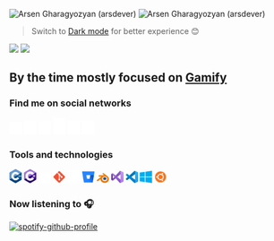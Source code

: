 ![Arsen Gharagyozyan (arsdever)](https://github-readme-stats.vercel.app/api?username=arsdever&count_private=true&show_icons=true&theme=gruvbox&include_all_commits=true&custom_title=Arsen%20Gharagyozyan%20(arsdever)&line_height=20&title_color=deab3c&icon_color=d5e61c&text_color=619c36&bg_color=00000000)
![Arsen Gharagyozyan (arsdever)](https://github-readme-stats-eight-theta.vercel.app/api/top-langs/?username=arsdever&layout=compact&langs_count=6&line_height=20&title_color=deab3c&icon_color=d5e61c&text_color=619c36&bg_color=00000000)
> Switch to [Dark mode](https://github.com/settings/appearance) for better experience 😊

![](https://komarev.com/ghpvc/?username=arsdever&style=flat&label=visitors+👀)
![](https://img.shields.io/github/stars/arsdever?affiliations=OWNER%2CCOLLABORATOR&color=%23fcd53f&label=stars%20%E2%AD%90&logo=github&logoColor=%23fcd53f)

## By the time mostly focused on [Gamify](https://github.com/arsdever/gamify)

### Find me on social networks
[<img src="social_icons/gmail.svg" title="GMail" width="22px">](mailto:arsen.gharagyozyn.96@gmail.com) [<img src="social_icons/facebook.svg" title="Facebook" width="22px">](https://www.facebook.com/arsen.gharagyozyan) [<img src="social_icons/linkedin.svg" title="LinkedIn" width="22px">](https://www.linkedin.com/in/arsdever/) [<img src="social_icons/stackoverflow.svg" title="StackOverflow" width="22px">](https://stackoverflow.com/users/10185183/arsdever) [<img src="social_icons/instagram.svg" title="Instagram" width="22px">](https://www.instagram.com/arsdever/) [<img src="social_icons/twitter.svg" title="Twitter" width="22px">](https://twitter.com/arsdever)

### Tools and technologies
<img src="social_icons/cplusplus.svg" title="C++" width="22px"> <img src="social_icons/csharp.svg" title="C#" width="22px"> <img src="social_icons/unity.svg" title="Unity" width="22px"> <img src="social_icons/git.svg" title="Git" width="22px"> <img src="social_icons/github.svg" title="GitHub" width="22px"> <img src="social_icons/bitbucket.svg" title="BitBucket" width="22px"> <img src="social_icons/blender.svg" title="Blender3D" width="22px"> <img src="social_icons/vs.svg" title="Visual Studio" width="22px"> <img src="social_icons/vscode.svg" title="Visual Studio Code" width="22px"> <img src="social_icons/windows.svg" title="Windows" width="22px"> <img src="social_icons/ubuntu.svg" title="Ubuntu" width="22px">

### Now listening to 🎧
[![spotify-github-profile](https://spotify-github-profile.kittinanx.com/api/view?uid=31u4zhprwgukk7fc6nymlm6745ty&cover_image=true&theme=natemoo-re&show_offline=true&background_color=121212&interchange=false&bar_color=53b14f&bar_color_cover=true)](https://spotify-github-profile.kittinanx.com/api/view?uid=31u4zhprwgukk7fc6nymlm6745ty&redirect=true)
